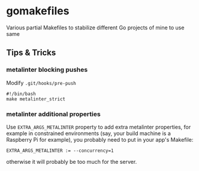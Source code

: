 # gomakefiles

Various partial Makefiles to stabilize different Go projects of mine to use same

## Tips & Tricks

### metalinter blocking pushes

Modify `.git/hooks/pre-push`

    #!/bin/bash
    make metalinter_strict

### metalinter additional properties

Use `EXTRA_ARGS_METALINTER` property to add extra metalinter properties, for example in constrained environments
(say, your build machine is a Raspberry Pi for example), you probably need to put in your app's Makefile: 

    EXTRA_ARGS_METALINTER := --concurrency=1

otherwise it will probably be too much for the server.

